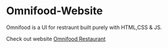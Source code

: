 # Omnifood-Website
Omnifood is a UI for restraunt built purely with HTML,CSS & JS.

Check out website [Omnifood Restaurant](https://adilkhatri143.github.io/Omnifood/)
